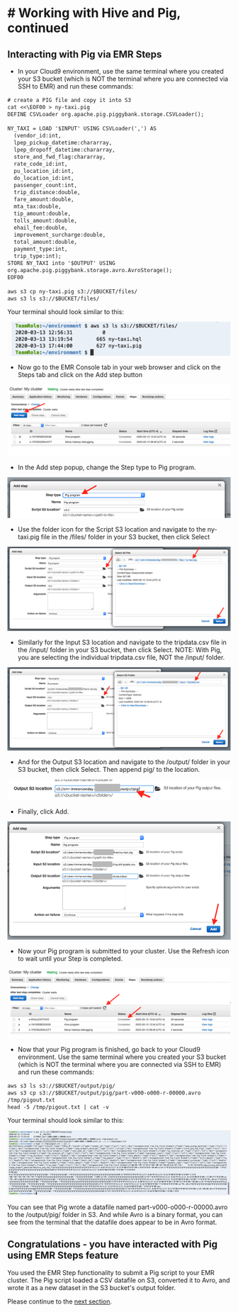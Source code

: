 # # Working with Hive and Pig, continued

## Interacting with Pig via EMR Steps

* In your Cloud9 environment, use the same terminal where you created your S3 bucket (which is NOT the terminal where you are connected via SSH to EMR) and run these commands:

```
# create a PIG file and copy it into S3
cat <<\EOF00 > ny-taxi.pig
DEFINE CSVLoader org.apache.pig.piggybank.storage.CSVLoader();

NY_TAXI = LOAD '$INPUT' USING CSVLoader(',') AS
  (vendor_id:int,
  lpep_pickup_datetime:chararray,
  lpep_dropoff_datetime:chararray,
  store_and_fwd_flag:chararray,
  rate_code_id:int,
  pu_location_id:int,
  do_location_id:int,
  passenger_count:int,
  trip_distance:double,
  fare_amount:double,
  mta_tax:double,
  tip_amount:double,
  tolls_amount:double,
  ehail_fee:double,
  improvement_surcharge:double,
  total_amount:double,
  payment_type:int,
  trip_type:int);
STORE NY_TAXI into '$OUTPUT' USING org.apache.pig.piggybank.storage.avro.AvroStorage();
EOF00

aws s3 cp ny-taxi.pig s3://$BUCKET/files/
aws s3 ls s3://$BUCKET/files/

```

Your terminal should look similar to this:

![screenshot](images/H16.png)

* Now go to the EMR Console tab in your web browser and click on the Steps tab and click on the Add step button

![screenshot](images/H17.png)

* In the Add step popup, change the Step type to Pig program.

![screenshot](images/H18.png)

* Use the folder icon for the Script S3 location and navigate to the ny-taxi.pig file in the /files/ folder in your S3 bucket, then click Select

![screenshot](images/H19.png)

* Similarly for the Input S3 location and navigate to the tripdata.csv file in the /input/ folder in your S3 bucket, then click Select.  NOTE: With Pig, you are selecting the individual tripdata.csv file, NOT the /input/ folder.

![screenshot](images/H20.png)

* And for the Output S3 location and navigate to the /output/ folder in your S3 bucket, then click Select.  Then append pig/ to the location.

![screenshot](images/H21.png)

* Finally, click Add.

![screenshot](images/H22.png)

* Now your Pig program is submitted to your cluster.  Use the Refresh icon to wait until your Step is completed.

![screenshot](images/H23.png)

* Now that your Pig program is finished, go back to your Cloud9 environment.  Use the same terminal where you created your S3 bucket (which is NOT the terminal where you are connected via SSH to EMR) and run these commands:

```
aws s3 ls s3://$BUCKET/output/pig/
aws s3 cp s3://$BUCKET/output/pig/part-v000-o000-r-00000.avro /tmp/pigout.txt
head -5 /tmp/pigout.txt | cat -v

```
Your terminal should look similar to this:

![screenshot](images/H24.png)

You can see that Pig wrote a datafile named part-v000-o000-r-00000.avro to the /output/pig/ folder in S3.  And while Avro is a binary format, you can see from the terminal that the datafile does appear to be in Avro format.

## Congratulations - you have interacted with Pig using EMR Steps feature
You used the EMR Step functionality to submit a Pig script to your EMR cluster.  The Pig script loaded a CSV datafile on S3, converted it to Avro, and wrote it as a new dataset in the S3 bucket's output folder.

Please continue to the [next section](L3a-SparkSubmit.md).
